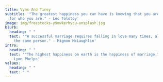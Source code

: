 ```yaml
---
title: Vyns And Tiney
subtitle: '"The greatest happiness you can have is knowing that you are loved
  for who you are." - Leo Tolstoy'
image: img/freestocks-y9mwkerhycu-unsplash.jpg
blurb:
  heading: " "
  text: '"A successful marriage requires falling in love many times, always with
    the same person." - Mignon McLaughlin'
intro:
  heading: " "
  text: '"The highest happiness on earth is the happiness of marriage." - William
    Lyon Phelps'
values:
  heading: " "
  text: " "
---
```

